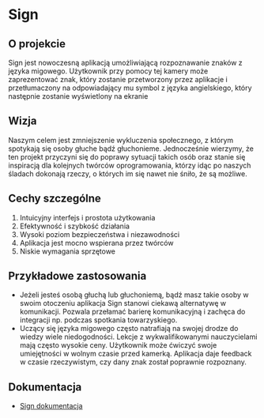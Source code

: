 
# Sign
## O projekcie

  Sign jest nowoczesną aplikacją umożliwiającą rozpoznawanie znaków z języka migowego. Użytkownik przy pomocy tej kamery może zaprezentować znak, który zostanie przetworzony przez aplikacje i przetłumaczony na odpowiadający mu symbol z języka angielskiego, który następnie zostanie wyświetlony na ekranie
  
## Wizja
Naszym celem jest zmniejszenie wykluczenia społecznego, z którym spotykają się osoby głuche bądź głuchonieme. Jednocześnie wierzymy, że ten projekt przyczyni się do poprawy sytuacji takich osób oraz stanie się inspiracją dla kolejnych twórców oprogramowania, którzy idąc po naszych śladach dokonają rzeczy, o których im się nawet nie śniło, że są możliwe.

## Cechy szczególne

 1. Intuicyjny interfejs i prostota użytkowania
 2. Efektywność i szybkość działania
 3. Wysoki poziom bezpieczeństwa i niezawodności
 4. Aplikacja jest mocno wspierana przez twórców
 5. Niskie wymagania sprzętowe


## Przykładowe zastosowania 

 - Jeżeli jesteś osobą głuchą lub głuchoniemą, bądź masz takie osoby w swoim otoczeniu aplikacja Sign stanowi ciekawą alternatywę w komunikacji. Pozwala przełamać barierę komunikacyjną i zachęca do integracji np. podczas spotkania towarzyskiego.
 -  Uczący się języka migowego często natrafiają na swojej drodze do wiedzy wiele niedogodności. Lekcje z
   wykwalifikowanymi nauczycielami mają często wysokie ceny. Użytkownik może ćwiczyć swoje umiejętności w wolnym czasie przed kamerką. Aplikacja daje feedback w czasie rzeczywistym, czy dany znak został poprawnie rozpoznany.

## Dokumentacja
 - [Sign dokumentacja](docs/Sign%20-%20dokumentacja.pdf)
